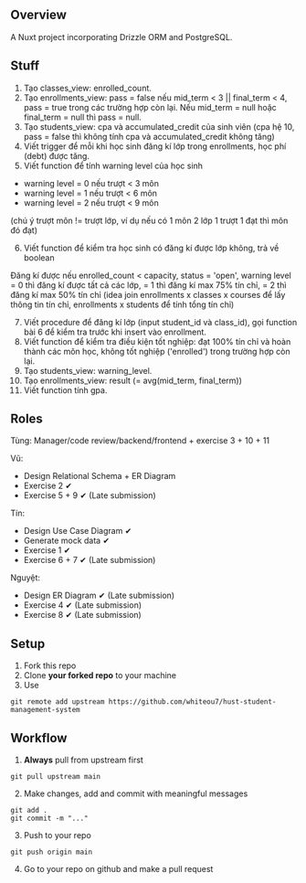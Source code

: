## Overview
A Nuxt project incorporating Drizzle ORM and PostgreSQL.

## Stuff
1. Tạo classes_view: enrolled_count.
2. Tạo enrollments_view: pass = false nếu mid_term < 3 || final_term < 4, pass = true trong các trường hợp còn lại. Nếu mid_term = null hoặc final_term = null thì pass = null.
3. Tạo students_view: cpa và accumulated_credit của sinh viên (cpa hệ 10, pass = false thì không tính cpa và accumulated_credit không tăng)
4. Viết trigger để mỗi khi học sinh đăng kí lớp trong enrollments, học phí (debt) được tăng.
5. Viết function để tính warning level của học sinh
- warning level = 0 nếu trượt < 3 môn
- warning level = 1 nếu trượt < 6 môn
- warning level = 2 nếu trượt < 9 môn
  
(chú ý trượt môn != trượt lớp, ví dụ nếu có 1 môn 2 lớp 1 trượt 1 đạt thì môn đó đạt)

6. Viết function để kiểm tra học sinh có đăng kí được lớp không, trả về boolean 

Đăng kí được nếu enrolled_count < capacity, status = 'open', warning level = 0 thì đăng kí được tất cả các lớp, = 1 thì đăng kí max 75% tín chỉ, = 2 thì đăng kí max 50% tín chỉ (idea join enrollments x classes x courses để lấy thông tin tín chỉ, enrollments x students để tính tổng tín chỉ)

7. Viết procedure để đăng kí lớp (input student_id và class_id), gọi function bài 6 để kiểm tra trước khi insert vào enrollment.
8. Viết function để kiểm tra điều kiện tốt nghiệp: đạt 100% tín chỉ và hoàn thành các môn học, không tốt nghiệp ('enrolled') trong trường hợp còn lại.
9. Tạo students_view: warning_level.
10. Tạo enrollments_view: result (= avg(mid_term, final_term))
11. Viết function tính gpa.

## Roles

Tùng: Manager/code review/backend/frontend + exercise 3 + 10 + 11

Vũ: 

- Design Relational Schema + ER Diagram
- Exercise 2 ✔
- Exercise 5 + 9 ✔ (Late submission)

Tín: 

- Design Use Case Diagram ✔
- Generate mock data ✔
- Exercise 1 ✔
- Exercise 6 + 7 ✔ (Late submission)

Nguyệt: 

- Design ER Diagram ✔ (Late submission)
- Exercise 4 ✔ (Late submission)
- Exercise 8 ✔ (Late submission)

## Setup

1. Fork this repo
2. Clone **your forked repo** to your machine
3. Use
```
git remote add upstream https://github.com/whiteou7/hust-student-management-system
```

## Workflow
1. **Always** pull from upstream first
```
git pull upstream main
```
2. Make changes, add and commit with meaningful messages
```
git add .
git commit -m "..."
```
3. Push to your repo
```
git push origin main
```
4. Go to your repo on github and make a pull request

